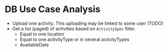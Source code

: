 # DB Use Case Analysis

* Upload one activity. This uploading may be linked to some user (TODO)
* Get a list (paged) of activities based on `ActivitySpec` filter.
    * Equal to one location
    * Equal to one activityType or in several activityTypes
    * AvailableDate